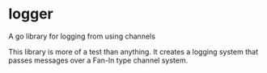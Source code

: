 logger
======

A go library for logging from using channels


This library is more of a test than anything.
It creates a logging system that passes messages over a Fan-In type channel system.